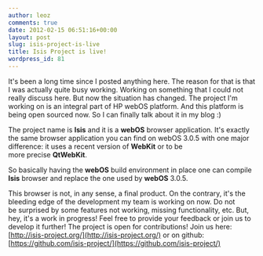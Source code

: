 ```yaml
---
author: leoz
comments: true
date: 2012-02-15 06:51:16+00:00
layout: post
slug: isis-project-is-live
title: Isis Project is live!
wordpress_id: 81
---
```


It's been a long time since I posted anything here. The reason for that is that I was actually quite busy working. Working on something that I could not really discuss here. But now the situation has changed. The project I'm working on is an integral part of HP webOS platform. And this platform is being open sourced now. So I can finally talk about it in my blog :)

The project name is **Isis** and it is a **webOS** browser application. It's exactly the same browser application you can find on webOS 3.0.5 with one major difference: it uses a recent version of **WebKit** or to be more precise **QtWebKit**.

<!--break-->

So basically having the **webOS** build environment in place one can compile **Isis** browser and replace the one used by **webOS** 3.0.5.

This browser is not, in any sense, a final product. On the contrary, it's the bleeding edge of the development my team is working on now. Do not be surprised by some features not working, missing functionality, etc. But, hey, it's a work in progress! Feel free to provide your feedback or join us to develop it further! The project is open for contributions! Join us here: [http://isis-project.org/](http://isis-project.org/) or on github: [https://github.com/isis-project/](https://github.com/isis-project/)

